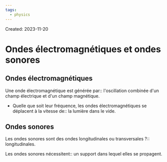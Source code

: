 ```yaml
---
tags:
  - physics
---
```

Created: 2023-11-20

# Ondes électromagnétiques et ondes sonores

## Ondes électromagnétiques

Une onde électromagnétique est générée par:: l'oscillation combinée d'un champ électrique et d'un champ magnétique.
<!--SR:!2023-11-23,2,230-->

- Quelle que soit leur fréquence, les ondes électromagnétiques se déplacent à la vitesse de:: la lumière dans le vide.
<!--SR:!2023-11-23,3,250-->

## Ondes sonores

Les ondes sonores sont des ondes longitudinales ou transversales ?:: longitudinales.
<!--SR:!2023-11-23,3,250-->

Les ondes sonores nécessitent:: un support dans lequel elles se propagent.
<!--SR:!2023-11-23,3,250-->